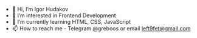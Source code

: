 - 👋 Hi, I’m Igor Hudakov
- 👀 I’m interested in Frontend Development
- 🌱 I’m currently learning HTML, CSS, JavaScript
- 📫 How to reach me - Telegram @greboos or email left9fet@gmail.com

<!---
left9fet/left9fet is a ✨ special ✨ repository because its `README.md` (this file) appears on your GitHub profile.
You can click the Preview link to take a look at your changes.
--->

